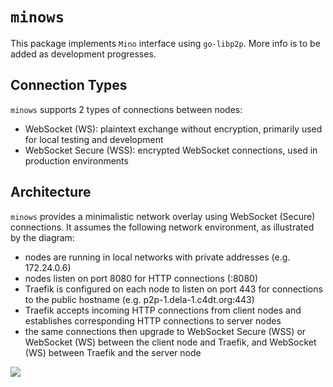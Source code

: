 # `minows`
This package implements `Mino` interface using `go-libp2p`. More info is to be added as development progresses.

## Connection Types 
`minows` supports 2 types of connections between nodes:
- WebSocket (WS): plaintext exchange without encryption, primarily used for local testing and development 
- WebSocket Secure (WSS): encrypted WebSocket connections, used in production environments 

## Architecture
`minows` provides a minimalistic network overlay using WebSocket (Secure) connections. It assumes the following network environment, as illustrated by the diagram:

- nodes are running in local networks with private addresses (e.g. 172.24.0.6)
- nodes listen on port 8080 for HTTP connections (:8080)
- Traefik is configured on each node to listen on port 443 for connections to the public hostname (e.g. p2p-1.dela-1.c4dt.org:443) 
- Traefik accepts incoming HTTP connections from client nodes and establishes corresponding HTTP connections to server nodes
- the same connections then upgrade to WebSocket Secure (WSS) or WebSocket (WS) between the client node and Traefik, and WebSocket (WS) between Traefik and the server node

![](./architecture.png)
